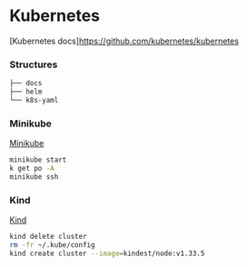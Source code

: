 # Kubernetes

[Kubernetes docs]https://github.com/kubernetes/kubernetes

### Structures

```sh
├── docs
├── helm
└── k8s-yaml
```

### Minikube

[Minikube](https://minikube.sigs.k8s.io/docs/)

```sh
minikube start
k get po -A
minikube ssh
```

### Kind

[Kind](https://kind.sigs.k8s.io/)

```sh
kind delete cluster
rm -fr ~/.kube/config
kind create cluster --image=kindest/node:v1.33.5
```